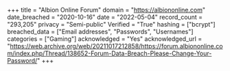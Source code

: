 +++
title = "Albion Online Forum"
domain = "https://albiononline.com"
date_breached = "2020-10-16"
date = "2022-05-04"
record_count = "293,205"
privacy = "Semi-public"
Verified = "True"
hashing = ["bcrypt"]
breached_data = ["Email addresses", "Passwords", "Usernames"]
categories = ["Gaming"]
acknowledged = "Yes"
acknowledged_url = "https://web.archive.org/web/20211017212858/https://forum.albiononline.com/index.php/Thread/138652-Forum-Data-Breach-Please-Change-Your-Password/"
+++
